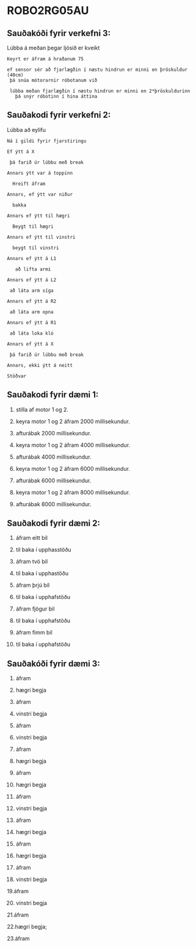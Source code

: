 # ROBO2RG05AU

## Sauðakóði fyrir verkefni 3:

Lúbba á meðan þegar ljósið er kveikt
  
    Keyrt er áfram á hraðanum 75
    
    ef sensor sér að fjarlægðin í næstu hindrun er minni en þröskuldur (40cm) 
     þá snúa mótorarnir róbotanum við 
    
     lúbba meðan fjarlægðin í næstu hindrun er minni en 2*þröskuldurinn
       þá snýr róbotinn í hina áttina
    
    


## Sauðakodi fyrir verkefni 2:

Lúbba að eylifu
 
    Ná í gildi fyrir fjarstiringu
 
    Ef ýtt á X
     
     þá farið úr lúbbu með break
    
    Annars ýtt var á toppinn
    
      Hreift áfram
    
    Annars, ef ýtt var niður
    
      bakka
    
    Annars ef ýtt til hægri
  
      Beygt til hægri
     
    Annars ef ýtt til vinstri
    
      beygt til vinstri
     
    Annars ef ýtt á L1 
    
       að lifta armi 
       
    Annars ef ýtt á L2 
     
     að láta arm síga
     
    Annars ef ýtt á R2
    
     að láta arm opna
   
    Annars ef ýtt á R1
    
     að láta loka kló 
     
    Annars ef ýtt á X
     
     þá farið úr lúbbu með break
     
    Annars, ekki ýtt á neitt
 
    Stöðvar
    
     



## Sauðakodi fyrir dæmi 1:

1. stilla af motor 1 og 2.

2. keyra motor 1 og 2 áfram 2000 millisekundur.

3. afturábak 2000 millisekundur.

4. keyra motor 1 og 2 áfram 4000 millisekundur.

5. afturábak 4000 millisekundur.

6. keyra motor 1 og 2 áfram 6000 millisekundur.

7. afturábak 6000 millisekundur.

8. keyra motor 1 og 2 áfram 8000 millisekundur.

9. afturábak 8000 millisekundur.

## Sauðakodi fyrir dæmi 2:

1. áfram eitt bil

2. til baka í upphasstöðu

3. áfram tvö bil

4. til baka í upphastöðu

5. áfram þrjú bil

6. til baka í upphafstöðu

7. áfram fjögur bil

8. til baka í upphafstöðu

9. áfram fimm bil

10. til baka í upphafstöðu

## Sauðakóði fyrir dæmi 3:

1. áfram 

2. hægri begja

3. áfram  

4. vinstri begja

5. áfram

6. vinstri begja

7. áfram 

8. hægri begja

9. áfram

10. hægri begja

11. áfram 

12. vinstri begja

13. áfram 

14. hægri begja

15. áfram

16. hægri begja 

17. áfram 

18. vinstri begja 

19.áfram

20. vinstri begja 

21.áfram

22.hægri begja;

23.áfram 

